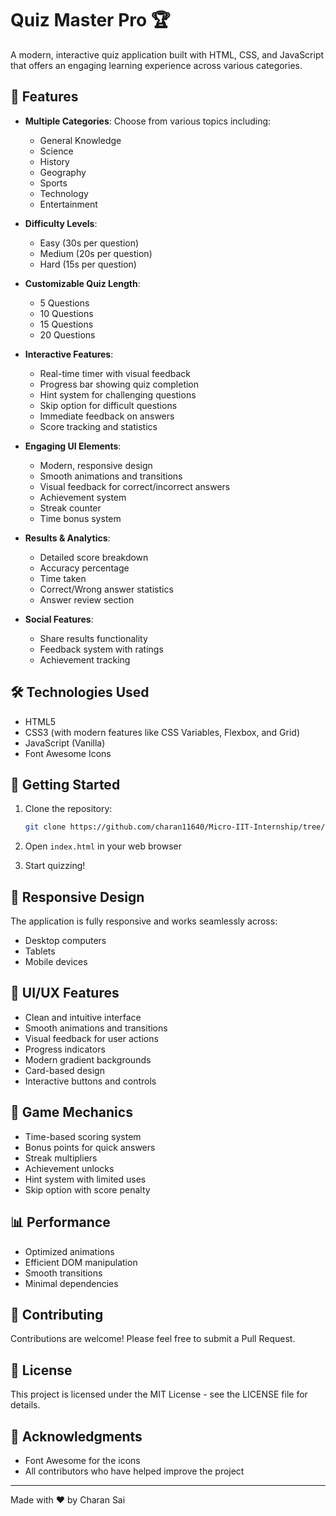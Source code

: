  # Quiz Master Pro 🏆

A modern, interactive quiz application built with HTML, CSS, and JavaScript that offers an engaging learning experience across various categories.

## 🌟 Features

- **Multiple Categories**: Choose from various topics including:
  - General Knowledge
  - Science
  - History
  - Geography
  - Sports
  - Technology
  - Entertainment

- **Difficulty Levels**:
  - Easy (30s per question)
  - Medium (20s per question)
  - Hard (15s per question)

- **Customizable Quiz Length**:
  - 5 Questions
  - 10 Questions
  - 15 Questions
  - 20 Questions

- **Interactive Features**:
  - Real-time timer with visual feedback
  - Progress bar showing quiz completion
  - Hint system for challenging questions
  - Skip option for difficult questions
  - Immediate feedback on answers
  - Score tracking and statistics

- **Engaging UI Elements**:
  - Modern, responsive design
  - Smooth animations and transitions
  - Visual feedback for correct/incorrect answers
  - Achievement system
  - Streak counter
  - Time bonus system

- **Results & Analytics**:
  - Detailed score breakdown
  - Accuracy percentage
  - Time taken
  - Correct/Wrong answer statistics
  - Answer review section

- **Social Features**:
  - Share results functionality
  - Feedback system with ratings
  - Achievement tracking

## 🛠️ Technologies Used

- HTML5
- CSS3 (with modern features like CSS Variables, Flexbox, and Grid)
- JavaScript (Vanilla)
- Font Awesome Icons

## 🎯 Getting Started

1. Clone the repository:
   ```bash
   git clone https://github.com/charan11640/Micro-IIT-Internship/tree/main/quiz%20game
   ```

2. Open `index.html` in your web browser

3. Start quizzing!

## 📱 Responsive Design

The application is fully responsive and works seamlessly across:
- Desktop computers
- Tablets
- Mobile devices

## 🎨 UI/UX Features

- Clean and intuitive interface
- Smooth animations and transitions
- Visual feedback for user actions
- Progress indicators
- Modern gradient backgrounds
- Card-based design
- Interactive buttons and controls

## 🔄 Game Mechanics

- Time-based scoring system
- Bonus points for quick answers
- Streak multipliers
- Achievement unlocks
- Hint system with limited uses
- Skip option with score penalty

## 📊 Performance

- Optimized animations
- Efficient DOM manipulation
- Smooth transitions
- Minimal dependencies

## 🤝 Contributing

Contributions are welcome! Please feel free to submit a Pull Request.

## 📄 License

This project is licensed under the MIT License - see the LICENSE file for details.

## 🙏 Acknowledgments

- Font Awesome for the icons
- All contributors who have helped improve the project

---

Made with ❤️ by Charan Sai